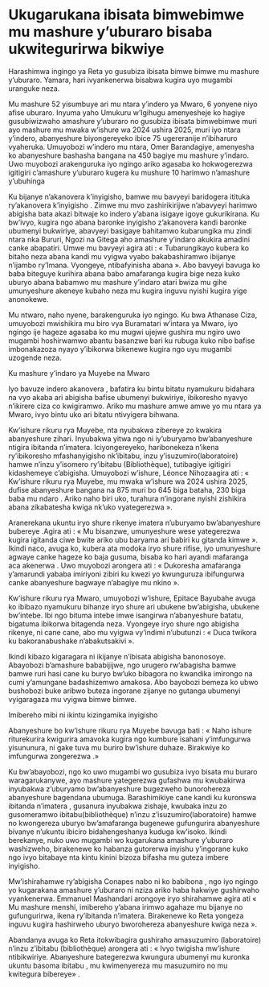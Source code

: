# Ukugarukana ibisata bimwebimwe mu mashure y’uburaro bisaba ukwitegurirwa bikwiye

Harashimwa ingingo ya Reta yo gusubiza ibisata bimwe bimwe mu mashure  y’uburaro. Yamara, hari ivyankenerwa bisabwa kugira uyo mugambi uranguke neza.

Mu mashure 52 yisumbuye ari mu ntara y’indero ya Mwaro, 6 yonyene niyo afise uburaro. Inyuma yaho Umukuru w’Igihugu amenyesheje ko hagiye gusubiwizwaho amashure y’uburaro no gusubiza ibisata bimwebimwe muri ayo mashure mu mwaka w’ishure wa 2024  ushira 2025, muri iyo ntara y’indero, abanyeshure biyongereyeko ibice 75 ugereranije n’ibiharuro vyaheruka. Umuyobozi w’indero mu ntara, Omer Barandagiye, amenyesha ko abanyeshure bashasha bangana na 450 bagiye mu mashure y’indaro. Uwo muyobozi arakenguruka iyo ngingo ariko agasaba ko hokwogerezwa igitigiri c’amashure y’uburaro   kugera ku mushure 10 harimwo n’amashure y’ubuhinga

Ku bijanye n’akanovera k’inyigisho, bamwe mu bavyeyi baridogera itituka ry’akanovera k’inyigisho . Zimwe mu mvo zashirikirijwe n’abavyeyi harimwo abigisha bata akazi bitwaje ko indero y’abana isigaye igoye gukurikirana. Ku bw’ivyo, kugira ngo abana baronke inyigisho z’akanovera kandi baronke ubumenyi bukwiriye, abavyeyi basigaye bahitamwo kubarungika mu zindi ntara nka Bururi, Ngozi na Gitega aho amashure y’indaro akukira amadini canke abapatiri. Umwe mu bavyeyi agira ati : « Tubarungikayo kubera ko bitaho neza abana kandi mu vyigwa vyabo bakabashiramwo ibijanye n’ijambo ry’Imana. Vyongeye, ntibafyinisha abana ». Abo bavyeyi bavuga ko baba biteguye kurihira  abana babo amafaranga kugira bige neza kuko uburyo abana babamwo mu mashure y’indaro atari  bwiza mu gihe umunyeshure akeneye kubaho neza mu kugira inguvu nyishi  kugira yige anonokewe.

Mu ntwaro, naho nyene, barakenguruka iyo ngingo. Ku bwa Athanase Ciza, umuyobozi mwishikira mu biro vya Buramatari w’intara ya Mwaro, iyo ngingo ije hageze agasaba ko mu mugwi ujejwe gushira mu ngiro uwo mugambi hoshirwamwo abantu basanzwe bari ku rubuga kuko nibo bafise imbonakazoza nyayo y’ibikorwa bikenewe kugira ngo uyu mugambi uzogende neza.

Ku mashure y’indaro ya Muyebe na Mwaro

Iyo bavuze indero akanovera , bafatira ku bintu bitatu nyamukuru bidahara na vyo akaba ari abigisha bafise ubumenyi bukwiriye, ibikoresho nyavyo n’ikirere ciza co kwigiramwo. Ariko mu  mashure amwe amwe yo mu ntara ya Mwaro, ivyo bintu uko ari bitatu ntivyigera bihwana.

Kw’ishure rikuru rya Muyebe, nta nyubakwa zibereye zo kwakira abanyeshure zihari. Inyubakwa yitwa ngo ni iy’uburyamo bw’abanyeshure ntigira ibitanda n’imatera. Iciyongereyeko, haribonekeza n’ikena ry’ibikoresho mfashanyigisho nk’ibitabu, inzu y’isuzumiro(laboratoire) hamwe n’inzu y’isomero ry’ibitabu (Bibliothèque), tutibagiye igitigiri kidashemeye c’abigisha. Umuyobozi w’ishure, Léonce Nihozaagira ati : « Kw’ishure rikuru rya Muyebe, mu mwaka w’ishure wa 2024 ushira 2025, dufise abanyeshure bangana na 875 muri bo 645 biga bataha, 230 biga baba mu ndaro . Ariko naho biri uko, turahura n’ingorane nyishi  zishikira abana zikabatesha kwiga nk’uko vyategerezwa ».

Aranerekana ukuntu iryo shure rikenye imatera n’uburyamo bw’abanyeshure bubereye .Agira ati : «  Mu bisanzwe, umunyeshure wese yategerezwa kugira igitanda ciwe bwite ariko ubu baryama ari  babiri ku gitanda kimwe ». Ikindi naco, avuga ko, kubera ata modoka iryo shure rifise,  iyo umunyeshure agwaye canke hageze ko baja gusuma, bisaba ko hari ayandi mafaranga aca akenerwa . Uwo muyobozi arongera ati : « Dukoresha amafaranga y’amarundi yababa imiriyoni zibiri ku kwezi yo kwunguruza ibifungurwa canke abanyeshure bagwaye n’abagiye mu nkino ».

Kw’ishure rikuru rya  Mwaro, umuyobozi w’ishure, Epitace Bayubahe avuga ko ibibazo nyamukuru bihanze iryo shure ari ubukene bw’abigisha, ubukene bw’intebe. Ibi ngo bituma intebe imwe isangirwa n’abanyeshure batatu, bigatuma ibikorwa bitagenda neza. Vyongeye iryo shure ngo abigisha rikenye, ni cane cane, abo mu vyigwa vy’indimi n’ubutunzi :  « Duca twikora ku bakoranabushake n’abakutsakivi ».

Ikindi kibazo kigaragara ni ikijanye n’ibisata abigisha banonosoye. Abayobozi b’amashure bababijijwe, ngo urugero rw’abagisha bamwe bamwe ruri hasi cane ku buryo bw’uko bibagora no kwandika imirongo na cumi y’amungane badashizemwo amakosa. Abo bayobozi bemeza ko ubwo bushobozi buke aribwo  buteza ingorane zijanye no gutanga ubumenyi    vyigaragaza mu vyigwa bimwe bimwe.

Imibereho mibi ni ikintu kizingamika inyigisho

Abanyeshure bo kw’ishure rikuru rya Muyebe  bavuga bati : « Naho ishure riturekurira kwigurira amavoka kugira ngo kumbure isahani y’imfungurwa yisununura, ni gake tuva mu buriro bw’ishure duhaze. Birakwiye ko imfungurwa zongerezwa .»

Ku bw’abayobozi, ngo ko uwo mugambi wo gusubiza ivyo bisata mu buraro waragarukanywe, ayo mashure yategerezwa gufashwa mu kwubakirwa inyubakwa z’uburyamo bw’abanyeshure bugezweho bunorohereza abanyeshure bagendana ubumuga. Barashimikiye cane kandi ku kuronswa ibitanda  n’imatera , gusanura inyubakwa zishaje, kwubaka inzu zo gusomeramwo ibitabu(bibliothèque) n’inzu z’isuzumiro(laboratoire) hamwe no kwongereza uburyo bw’amafaranga bugenewe gufungurira abanyeshure bivanye n’ukuntu ibiciro bidahengeshanya kuduga kw’isoko. Ikindi berekanye, nuko  uwo mugambi wo kugarukana amashure y’uburaro washizweho, birakenewe ko habanza gutorerwa inyishu y’ingorane  kuko  ngo ivyo bitabaye nta kintu kinini bizoza bifasha mu guteza imbere inyigisho.

Mw’ishirahamwe ry’abigisha Conapes nabo ni ko babibona , ngo iyo ngingo yo kugarakana amashure y’uburaro ni nziza ariko haba hakwiye gushirwaho vyankenerwa.  Emmanuel Mashandari arongoye iryo shirahamwe agira ati « Mu mashure menshi, imibereho y’abana  irimwo agahaze mu bijanye no gufungurirwa, ikena ry’ibitanda  n’imatera. Birakenewe ko Reta yongeza inguvu kugira hashirweho uburyo bworohereza abanyeshure kwiga neza ».

Abandanya avuga ko Reta itokwibagira gushiraho amasuzumiro (laboratoire) n’inzu z’ibitabu (bibliothèque)  arongera ati : «  Ivyo twigisha mw’ishure ntibikwiriye. Abanyeshure bategerezwa kwungura ubumenyi mu kuronka ukuntu basoma ibitabu , mu kwimenyereza mu masuzumiro no mu kwitegura bibereye» .